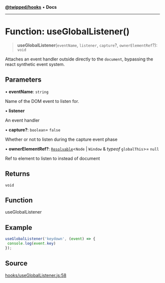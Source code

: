[**@twipped/hooks**](../../README.md) • **Docs**

***

# Function: useGlobalListener()

> **useGlobalListener**(`eventName`, `listener`, `capture`?, `ownerElementRef`?): `void`

Attaches an event handler outside directly to the `document`,
bypassing the react synthetic event system.

## Parameters

• **eventName**: `string`

Name of the DOM event to listen for.

• **listener**

An event handler

• **capture?**: `boolean`= `false`

Whether or not to listen during the capture event phase

• **ownerElementRef?**: [`Resolvable`](../type-aliases/Resolvable.md)\<`Node` \| `Window` & *typeof* `globalThis`\>= `null`

Ref to element to listen to instead of document

## Returns

`void`

## Function

useGlobalListener

## Example

```ts
useGlobalListener('keydown', (event) => {
 console.log(event.key)
});
```

## Source

[hooks/useGlobalListener.js:58](https://github.com/Twipped/hooks/blob/main/hooks/useGlobalListener.js#L58)
